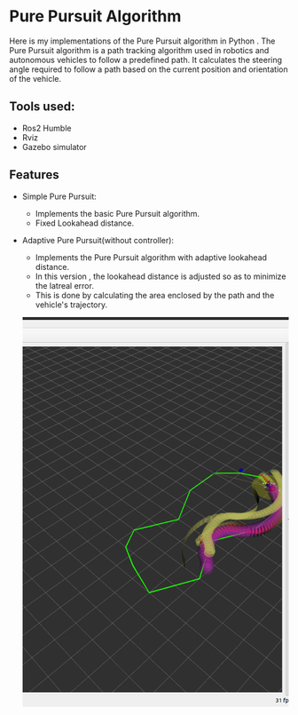 # Pure Pursuit Algorithm

Here is my implementations of the Pure Pursuit algorithm in Python . The Pure Pursuit algorithm is a path tracking algorithm used in robotics and autonomous vehicles to follow a predefined path.
It calculates the steering angle required to follow a path based on the current position and orientation of the vehicle.
## Tools used:
- Ros2 Humble
- Rviz
- Gazebo simulator
  
## Features
* Simple Pure Pursuit:
    - Implements the basic Pure Pursuit algorithm.
    - Fixed Lookahead distance.
* Adaptive Pure Pursuit(without controller):
    - Implements the Pure Pursuit algorithm with adaptive lookahead distance.
    - In this version , the lookahead distance is adjusted so as to minimize the latreal error.
    - This is done by calculating the area enclosed by the path and the vehicle's trajectory.

    ![Pure Pursuit Algorithm Diagram](images/img1.png)
